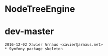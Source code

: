 # NodeTreeEngine

# dev-master
    2016-12-02 Xavier Arnaus <xavier@arnaus.net>
	* Symfony package skeleton
